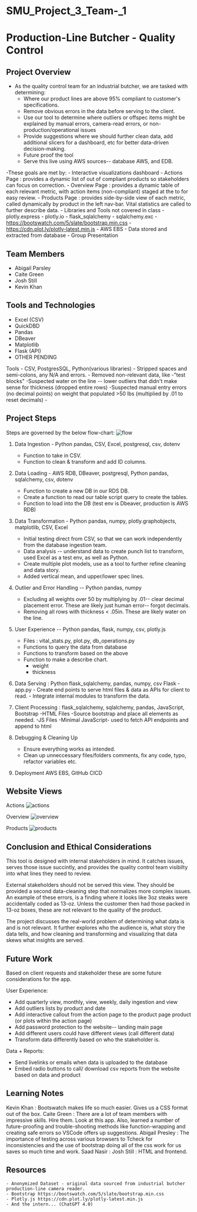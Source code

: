 # SMU_Project_3_Team-_1

# Production-Line Butcher - Quality Control

## Project Overview
- As the quality control team for an industrial butcher, we are tasked with determining:
    - Where our product lines are above 95% compliant to customer's specifications. 
    - Remove obvious errors in the data before serving to the client.
    - Use our tool to determine where outliers or offspec items might be explained by manual errors, camera-read errors, or non-production/operational issues
    - Provide suggestions where we should further clean data, add additional slicers for a dashboard, etc for better data-driven decision-making. 
    - Future proof the tool
    - Serve this live using AWS sources-- database AWS, and EDB.  


-These goals are met by: 
    - Interactive visualizations dashboard
        - Actions Page : provides a dynamic list of out of compliant products so stakeholders can focus on correction.
        - Overview Page : provides a dynamic table of each relevant metric, with action items (non-compliant) staged at the to for easy review. 
        - Products Page : provides side-by-side view of each metric, called dynamically by product in the left nav-bar. Vital statistics are called to further describe data.
    - Libraries and Tools not covered in class
        - plotly.express
        - plotly.io
        - flask_sqlalchemy
        - sqlalchemy.exc
        - https://bootswatch.com/5/slate/bootstrap.min.css
        - https://cdn.plot.ly/plotly-latest.min.js
        - AWS EBS
    - Data stored and extracted from database
    - Group Presentation 


## Team Members
- Abigail Parsley
- Caite Green
- Josh Still
- Kevin Khan

## Tools and Technologies

- Excel (CSV)
- QuickDBD
- Pandas
- DBeaver
- Matplotlib
- Flask (API)
- OTHER PENDING

Tools - CSV, PostgresSQL, Python(various libraries)
        - Stripped spaces and semi-colons, any N/A and errors.
        - Removed non-relevant data, like 
            -"test blocks"
            -Suspected water on the line -- lower outliers that didn't make sense for thickness (dropped entire rows)
            -Suspected manual entry errors (no decimal points) on weight that populated >50 lbs (multiplied by .01 to reset decimals)
            -
## Project Steps
Steps are governed by the below flow-chart: 
![flow](resources/images/project_architecture.png)

1. Data Ingestion - Python pandas, CSV, Excel, postgresql, csv, dotenv
    - Function to take in CSV.
    - Function to clean & transform and add ID columns.

2. Data Loading - AWS RDB, DBeaver, postgresql, Python pandas, sqlalchemy, csv, dotenv
    - Function to create a new DB in our RDS DB.
    - Create a function to read our table script query to create the tables.
    - Function to load into the DB (test env is Dbeaver, production is AWS RDB)

3. Data Transformation - Python pandas, numpy, plotly.graphobjects, matplotlib, CSV, Excel
    - Initial testing direct from CSV, so that we can work independently from the database ingestion team. 
    - Data analysis -- understand data to create punch list to transform, used Excel as a test env, as well as Python. 
    - Create multiple plot models, use as a tool to further refine cleaning and data story. 
    - Added vertical mean, and upper/lower spec lines.  

4. Outlier and Error Handling -- Python pandas, numpy
    - Excluding all weights over 50 by multiplying by .01-- clear decimal placement error. These are likely just human error-- forgot decimals.  
    - Removing all rows with thickness < .05in. These are likely water on the line. 

5. User Experience -- Python pandas, flask, numpy, csv, plotly.js
    - Files : vital_stats.py, plot.py, db_operations.py
    - Functions to query the data from database
    - Functions to transform based on the above
     - Function to make a describe chart. 
        - weight
        - thickness
    
6. Data Serving : Python flask_sqlalchemy, pandas, numpy, csv
    Flask - app.py
        - Create end points to serve html files & data as APIs for client to read.
        - Integrate internal modules to transform the data.

7. Client Processing : flask_sqlalchemy, sqlalchemy, pandas, JavaScript, Bootstrap
    -HTML Files
        -Source bootstrap and place all elements as needed.
    -JS Files
        -Minimal JavaScript- used to fetch API endpoints and append to html

8. Debugging & Cleaning Up
    - Ensure everything works as intended. 
    - Clean up unneccessary files/folders comments, fix any code, typo, refactor variables etc. 

9. Deployment AWS EBS, GitHub CICD

## Website Views
Actions
![actions](resources/images/actions.png)

Overview
![overview](resources/images/overview.png)

Products
![products](resources/images/products.png)

## Conclusion and Ethical Considerations 
This tool is designed with internal stakeholders in mind.  It catches issues, serves those issue succintly, and provides the quality control team visibilty into what lines they need to review.

External stakeholders should not be served this view.  They should be provided a second data-cleaning step that normalizes more complex issues.  An example of these errors, is a finding where it looks like 3oz steaks were accidentally coded as 13-oz. Unless the customer then had those packed in 13-oz boxes, these are not relevant to the quality of the product. 

The project discusses the real-world problem of determining what data is and is not relevant. It further explores who the audience is, what story the data tells, and how cleaning and transforming and visualizing that data skews what insights are served.  


## Future Work
Based on client requests and stakeholder these are some future considerations for the app. 

User Experience:  
- Add quarterly view, monthly, view, weekly, daily ingestion and view
- Add outliers lists by product and date
- Add interactive callout from the action page to the product page product (or plots within the action page)
- Add password protection to the website-- landing main page
- Add different users could have different views (call different data)
- Transform data differently based on who the stakeholder is.  

Data + Reports:
- Send livelinks or emails when data is uploaded to the database
- Embed radio buttons to call/ download csv reports from the website based on data and product

## Learning Notes
Kevin Khan : Bootswatch makes life so much easier. Gives us a CSS format out of the box. 
Caite Green : There are a lot of team members with impressive skills.  Hire them. Look at this app. Also, learned a number of future-proofing and trouble-shooting methods like function-wrapping and creating safe errors so VSCode offers up suggestions. 
Abigail Presley : The importance of testing across various browsers to Tcheck for inconsistencies and the use of bootstrap doing all of the css work for us saves so much time and work.
Saad Nasir : 
Josh Still : HTML and frontend.  

## Resources
    - Anonymized Dataset - original data sourced from industrial butcher production-line camera reader.  
    - Bootstrap https://bootswatch.com/5/slate/bootstrap.min.css
    - Plotly.js https://cdn.plot.ly/plotly-latest.min.js
    - And the intern... (ChatGPT 4.0)

